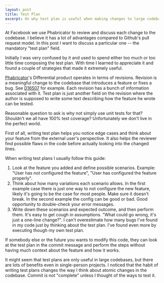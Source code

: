 ```yaml
---
layout: post
title: Test Plan
excerpt: On why test plan is useful when making changes to large codebases.
---
```


At Facebook we use Phabricator to review and discuss each change to the codebase. I believe it has a lot of advantages compared to Github's pull request model. In this post I want to discuss  a particular one -- the mandatory "test plan" field.

Initially I was very confused by it and used to spend either too much or too little time composing the test plan. With time I learned to appreciate it and found a couple of strategies that made it extremely useful.

[Phabricator](https://www.phacility.com/phabricator/)'s Differential product operates in terms of revisions. Revision is a meaningful change to the codebase that introduces a feature or fixes a bug. See [D16507](https://secure.phabricator.com/D16507) for example. Each revision has a bunch of information associated with it. Test plan is just another field on the revision where the author is supposed to write some text describing how the feature he wrote can be tested.

Reasonable question to ask is why not simply use unit tests for that? Shouldn't we all have 100% test coverage? Unfortunately we don't live in the perfect world.

First of all, writing test plan helps you notice edge cases and think about your feature from the external user's perspective. It also helps the reviewer find possible flaws in the code before actually looking into the changed lines. 

When writing test plans I usually follow this guide:

1. Look at the feature you added and define possible scenarios. Example: "User has not configured the feature", "User has configured the feature properly".
2. Think about how many variations each scenario allows. In the first example case there is just one way to not configure the new feature, likely it's going to be the case for most people. Make sure it doesn't break. In the second example the config can be good or bad. Good opportunity to double-check your error messages.
3. Write down these scenarios and expected outcome, and then perform them. It's easy to get cough in assumptions. "What could go wrong, it's just a one-line change?". I can't overestimate how many bugs I've found in my code just by thinking about the test plan. I've found even more by executing though my own test plan.

If somebody else or the future you wants to modify this code, they can look at the test plan in the commit message and perform the steps without having much context about the feature and how it works.

It might seem that test plans are only useful in large codebases, but there are lots of benefits even in single-person projects. I noticed that the habit of writing test plans changes the way I think about atomic changes in the codebase. Commit is not "complete" unless I thought of the ways to test it.